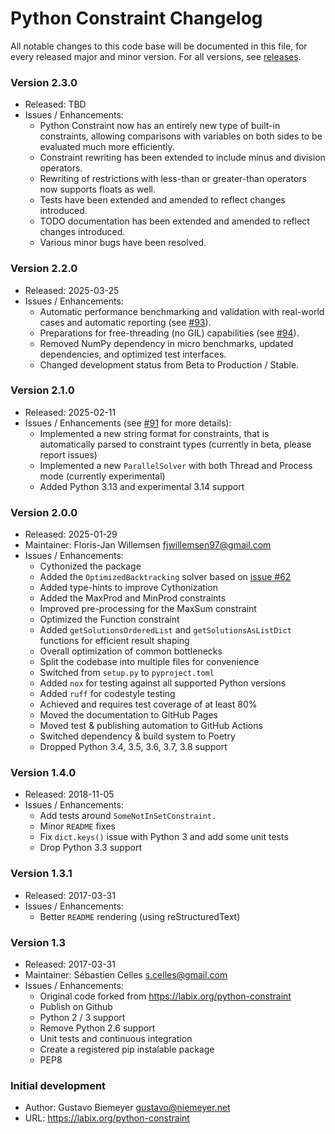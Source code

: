 # Python Constraint Changelog

All notable changes to this code base will be documented in this file, for every released major and minor version. For all versions, see [releases](https://github.com/python-constraint/python-constraint/releases). 

### Version 2.3.0

- Released: TBD
- Issues / Enhancements:
  - Python Constraint now has an entirely new type of built-in constraints, allowing comparisons with variables on both sides to be evaluated much more efficiently.
  - Constraint rewriting has been extended to include minus and division operators.
  - Rewriting of restrictions with less-than or greater-than operators now supports floats as well.
  - Tests have been extended and amended to reflect changes introduced.
  - TODO documentation has been extended and amended to reflect changes introduced.
  - Various minor bugs have been resolved.

### Version 2.2.0

- Released: 2025-03-25
- Issues / Enhancements:
  - Automatic performance benchmarking and validation with real-world cases and automatic reporting (see [#93](https://github.com/python-constraint/python-constraint/pull/93)).
  - Preparations for free-threading (no GIL) capabilities (see [#94](https://github.com/python-constraint/python-constraint/pull/94)).
  - Removed NumPy dependency in micro benchmarks, updated dependencies, and optimized test interfaces.
  - Changed development status from Beta to Production / Stable.

### Version 2.1.0

- Released: 2025-02-11
- Issues / Enhancements (see [#91](https://github.com/python-constraint/python-constraint/pull/91) for more details):
  - Implemented a new string format for constraints, that is automatically parsed to constraint types (currently in beta, please report issues)
  - Implemented a new `ParallelSolver` with both Thread and Process mode (currently experimental)
  - Added Python 3.13 and experimental 3.14 support

### Version 2.0.0

- Released: 2025-01-29
- Maintainer: Floris-Jan Willemsen <fjwillemsen97@gmail.com>
- Issues / Enhancements:
  - Cythonized the package
  - Added the `OptimizedBacktracking` solver based on [issue #62](https://github.com/python-constraint/python-constraint/issues/62)
  - Added type-hints to improve Cythonization
  - Added the MaxProd and MinProd constraints
  - Improved pre-processing for the MaxSum constraint
  - Optimized the Function constraint
  - Added `getSolutionsOrderedList` and `getSolutionsAsListDict` functions for efficient result shaping
  - Overall optimization of common bottlenecks
  - Split the codebase into multiple files for convenience
  - Switched from `setup.py` to `pyproject.toml`
  - Added `nox` for testing against all supported Python versions 
  - Added `ruff` for codestyle testing
  - Achieved and requires test coverage of at least 80%
  - Moved the documentation to GitHub Pages
  - Moved test & publishing automation to GitHub Actions
  - Switched dependency & build system to Poetry
  - Dropped Python 3.4, 3.5, 3.6, 3.7, 3.8 support

### Version 1.4.0

- Released: 2018-11-05
- Issues / Enhancements:
  - Add tests around `SomeNotInSetConstraint.`
  - Minor `README` fixes
  - Fix `dict.keys()` issue with Python 3 and add some unit tests
  - Drop Python 3.3 support

### Version 1.3.1

- Released: 2017-03-31
- Issues / Enhancements:
  - Better `README` rendering (using reStructuredText)

### Version 1.3

- Released: 2017-03-31
- Maintainer: Sébastien Celles <s.celles@gmail.com>
- Issues / Enhancements:
  - Original code forked from https://labix.org/python-constraint
  - Publish on Github
  - Python 2 / 3 support
  - Remove Python 2.6 support
  - Unit tests and continuous integration
  - Create a registered pip instalable package
  - PEP8

### Initial development

- Author: Gustavo Biemeyer <gustavo@niemeyer.net>
- URL: https://labix.org/python-constraint
